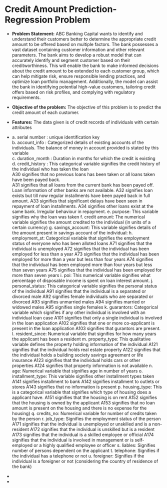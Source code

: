 # Credit Amount Prediction- Regression Problem

- **Problem Statement:**
ABC Banking Capital wants to identify and understand their customers better to determine the appropriate credit amount to be offered based on multiple factors. The bank possesses a vast dataset containing customer information and other relevant parameters. The bank aims to develop a robust model that can accurately identify and segment customer based on their creditworthiness. This will enable the bank to make informed decisions about the credit amount to be extended to each customer group, which can help mitigate risk, ensure responsible lending practices, and optimize loan portfolio management. Additionally, the model can assist the bank in identifying potential high-value customers, tailoring credit offers based on risk profiles, and complying with regulatory requirements. 

- **Objective of the problem:** The objective of this problem is to predict the credit amount of each customer.
- **Features:** The data given is of credit records of individuals with certain attributes
- a.  serial number : unique identification key  
b. account_info : Categorized details of existing accounts of the individuals. The balance of money in account provided is stated by this variable  
c. duration_month : Duration in months for which the credit is existing  
d. credit_history : This categorical variable signifies the credit history of the individual who has taken the loan  
    A30 signifies that no previous loans has been taken or all loans taken have been payed back.  
    A31 signifies that all loans from the current bank has been payed off. Loan information of other banks are not available.
    A32 signifies loan exists but till now regular installments have been payed back in full amount.
    A33  signifies that significant delays have been seen in repayment of loan installments.
    A34 signifies other loans exist at the same bank. Irregular behaviour in repayment.
e. purpose: This variable signifies why the loan was taken
f. credit amount: The numerical variable signifies the amount credited to the individual (in units of a certain currency)
g. savings_account: This variable signifies details of the amount present in savings account of the individual:
h. employment_st: Categorical variable that signifies the employment status of everyone who has been alloted loans 
    A71 signifies that the individual is unemployed
    A72 signifies that the individual has been employed for less than a year
    A73 signifies that the individual has been employed for more than a year but less than four years
    A74 signifies that the individual has been employed more than four years but less than seven years
    A75 signifies that the individual has been employed for more than seven years
i. poi: This numerical variable signifies what percentage of disposable income is spent on loan interest amount.
j. personal_status: This categorical variable signifies the personal status of the individual
    A91 signifies that the individual is a separated or divorced male
    A92 signifies female individuals who are separated or divorced
    A93 signifies unmarried males
    A94 signifies married or widowed males
    A95 signifies single females
k. guarantors: Categorical variable which signifies if any other individual is involved with an individual loan case
    A101 signifies that only a single individual is involved in the loan application
    A102 signifies that one or more co-applicant is present in the loan application
    A103 signifies that gurantors are present.
l. resident_since: Numerical variable that signifies for how many years the applicant has been a resident
m. property_type: This qualitative variable defines the property holding information of the individual
    A121 signifies that the individual holds real estate property
    A122 signifies that the individual holds a building society savings agreement or life insurance
    A123 signifies that the individual holds cars or other properties
    A124 signifies that property information is not available
n. age: Numerical variable that signifies age in number of years
o. installment_type: This variable signifies other installment types taken
    A141 signifies installment to bank
    A142 signifies installment to outlets or stores
    A143 signifies that no information is present
p. housing_type: This is a categorical variable that signifies which type of housing does a applicant have.
    A151 signifies that the housing is on rent
    A152 signifies that the housing is owned by the applicant
    A153 signifies that no loan amount is present on the housing and there is no expense for the housing) 
q. credits_no: Numerical variable for number of credits taken by the person
r. job_type: Signifies the employment status of the person 
   A171 signifies that the individual is unemployed or unskilled  and is a non-resident
   A172 signifies that the individual is unskilled but is a resident
   A173 signifies that the individual is a skilled employee or official
   A174 signifies that the individual is involved in management or is self-employed or a highly qualified employee or officer
s. liables: Signifies number of persons dependent on the applicant
t. telephone: Signifies if the individual has a telephone or not
u. foreigner: Signifies if the individual is a foreigner or not (considering the country of residence of the bank)

- 

- 


 
